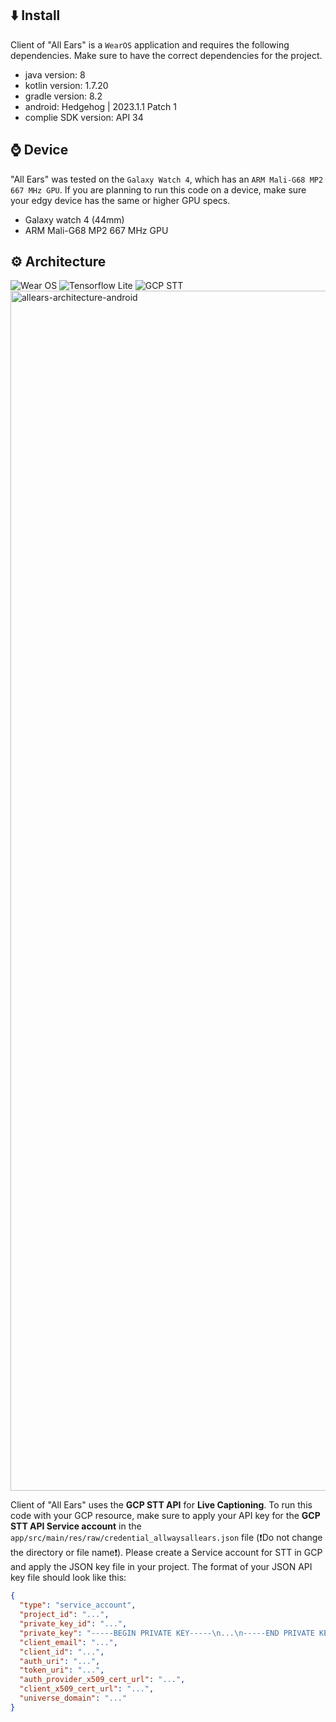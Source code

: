 ## ⬇️ Install
Client of "All Ears" is a `WearOS` application and requires the following dependencies. Make sure to have the correct dependencies for the project.
- java version: 8
- kotlin version: 1.7.20
- gradle version: 8.2
- android: Hedgehog | 2023.1.1 Patch 1
- complie SDK version: API 34

## ⌚ Device
"All Ears" was tested on the `Galaxy Watch 4`, which has an `ARM Mali-G68 MP2 667 MHz GPU`. If you are planning to run this code on a device, make sure your edgy device has the same or higher GPU specs.
- Galaxy watch 4 (44mm)
- ARM Mali-G68 MP2 667 MHz GPU

## ⚙️ Architecture
<div>
  <img alt="Wear OS" src ="https://img.shields.io/badge/wearos-4285F4.svg?&style=for-the-badge&logo=wearos&logoColor=white"/>
  <img alt="Tensorflow Lite" src ="https://img.shields.io/badge/tensorflow lite-FF6F00.svg?&style=for-the-badge&logo=tensorflow&logoColor=white"/>
  <img alt="GCP STT" src ="https://img.shields.io/badge/GCP STT-4285F4.svg?style=for-the-badge&logo=googlecloud&logoColor=white"/>
</div>

<img width="1920" alt="allears-architecture-android" src="https://github.com/TeamAllways-AllEars/All-Ears_Android/assets/89632139/e6ed4554-d6e1-43c0-bb92-42e4875ca379">

Client of "All Ears" uses the **GCP STT API** for **Live Captioning**. To run this code with your GCP resource, make sure to apply your API key for the **GCP STT API Service account** in the `app/src/main/res/raw/credential_allwaysallears.json` file (❗Do not change the directory or file name❗). Please create a Service account for STT in GCP and apply the JSON key file in your project. The format of your JSON API key file should look like this:
```json
{
  "type": "service_account",
  "project_id": "...",
  "private_key_id": "...",
  "private_key": "-----BEGIN PRIVATE KEY-----\n...\n-----END PRIVATE KEY-----\n",
  "client_email": "...",
  "client_id": "...",
  "auth_uri": "...",
  "token_uri": "...",
  "auth_provider_x509_cert_url": "...",
  "client_x509_cert_url": "...",
  "universe_domain": "..."
}
```

